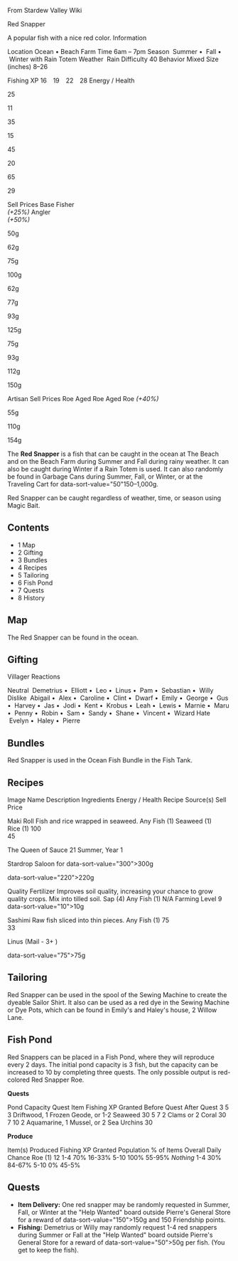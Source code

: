 From Stardew Valley Wiki

Red Snapper

A popular fish with a nice red color. Information

Location Ocean • Beach Farm Time 6am – 7pm Season  Summer •  Fall •  
 Winter with Rain Totem Weather  Rain Difficulty 40 Behavior Mixed Size (inches) 8–26

Fishing XP 16    19    22    28 Energy / Health

25

11

35

15

45

20

65

29

Sell Prices Base Fisher  
*(+25%)* Angler  
*(+50%)*

50g

62g

75g

100g

62g

77g

93g

125g

75g

93g

112g

150g

Artisan Sell Prices Roe Aged Roe Aged Roe *(+40%)*

55g

110g

154g

The **Red Snapper** is a fish that can be caught in the ocean at The Beach and on the Beach Farm during Summer and Fall during rainy weather. It can also be caught during Winter if a Rain Totem is used. It can also randomly be found in Garbage Cans during Summer, Fall, or Winter, or at the Traveling Cart for data-sort-value="50"150–1,000g.

Red Snapper can be caught regardless of weather, time, or season using Magic Bait.

## Contents

- 1 Map
- 2 Gifting
- 3 Bundles
- 4 Recipes
- 5 Tailoring
- 6 Fish Pond
- 7 Quests
- 8 History

## Map

The Red Snapper can be found in the ocean.

## Gifting

Villager Reactions

Neutral  Demetrius •  Elliott •  Leo •  Linus •  Pam •  Sebastian •  Willy Dislike  Abigail •  Alex •  Caroline •  Clint •  Dwarf •  Emily •  George •  Gus •  Harvey •  Jas •  Jodi •  Kent •  Krobus •  Leah •  Lewis •  Marnie •  Maru •  Penny •  Robin •  Sam •  Sandy •  Shane •  Vincent •  Wizard Hate  Evelyn •  Haley •  Pierre

## Bundles

Red Snapper is used in the Ocean Fish Bundle in the Fish Tank.

## Recipes

Image Name Description Ingredients Energy / Health Recipe Source(s) Sell Price

Maki Roll Fish and rice wrapped in seaweed. Any Fish (1) Seaweed (1) Rice (1) 100  
45

The Queen of Sauce 21 Summer, Year 1

Stardrop Saloon for data-sort-value="300"&gt;300g

data-sort-value="220"&gt;220g

Quality Fertilizer Improves soil quality, increasing your chance to grow quality crops. Mix into tilled soil. Sap (4) Any Fish (1) N/A Farming Level 9 data-sort-value="10"&gt;10g

Sashimi Raw fish sliced into thin pieces. Any Fish (1) 75  
33

Linus (Mail - 3+ )

data-sort-value="75"&gt;75g

## Tailoring

Red Snapper can be used in the spool of the Sewing Machine to create the dyeable Sailor Shirt. It also can be used as a red dye in the Sewing Machine or Dye Pots, which can be found in Emily's and Haley's house, 2 Willow Lane.

## Fish Pond

Red Snappers can be placed in a Fish Pond, where they will reproduce every 2 days. The initial pond capacity is 3 fish, but the capacity can be increased to 10 by completing three quests. The only possible output is red-colored Red Snapper Roe.

**Quests**

Pond Capacity Quest Item Fishing XP Granted Before Quest After Quest 3 5 3 Driftwood, 1 Frozen Geode, or 1-2 Seaweed 30 5 7 2 Clams or 2 Coral 30 7 10 2 Aquamarine, 1 Mussel, or 2 Sea Urchins 30

**Produce**

Item(s) Produced Fishing XP Granted Population % of Items Overall Daily Chance Roe (1) 12 1-4 70% 16-33% 5-10 100% 55-95% *Nothing* 1-4 30% 84-67% 5-10 0% 45-5%

## Quests

- **Item Delivery:** One red snapper may be randomly requested in Summer, Fall, or Winter at the "Help Wanted" board outside Pierre's General Store for a reward of data-sort-value="150"&gt;150g and 150 Friendship points.
- **Fishing:** Demetrius or Willy may randomly request 1-4 red snappers during Summer or Fall at the "Help Wanted" board outside Pierre's General Store for a reward of data-sort-value="50"&gt;50g per fish. (You get to keep the fish).